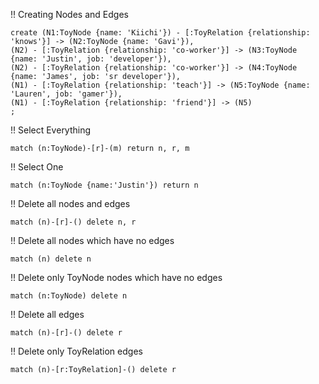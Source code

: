 !! Creating Nodes and Edges

```
create (N1:ToyNode {name: 'Kiichi'}) - [:ToyRelation {relationship: 'knows'}] -> (N2:ToyNode {name: 'Gavi'}),
(N2) - [:ToyRelation {relationship: 'co-worker'}] -> (N3:ToyNode {name: 'Justin', job: 'developer'}),
(N2) - [:ToyRelation {relationship: 'co-worker'}] -> (N4:ToyNode {name: 'James', job: 'sr developer'}),
(N1) - [:ToyRelation {relationship: 'teach'}] -> (N5:ToyNode {name: 'Lauren', job: 'gamer'}),
(N1) - [:ToyRelation {relationship: 'friend'}] -> (N5)
;
```

!! Select Everything

```
match (n:ToyNode)-[r]-(m) return n, r, m
```

!! Select One

```
match (n:ToyNode {name:'Justin'}) return n
```


!! Delete all nodes and edges

```
match (n)-[r]-() delete n, r
```


!! Delete all nodes which have no edges

```
match (n) delete n
```


!! Delete only ToyNode nodes which have no edges

```
match (n:ToyNode) delete n
```

!! Delete all edges

```
match (n)-[r]-() delete r
```


!! Delete only ToyRelation edges

```
match (n)-[r:ToyRelation]-() delete r
```


